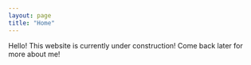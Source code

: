 ```yaml
---
layout: page
title: "Home"
---
```


Hello! This website is currently under construction! Come back later for more about me!
